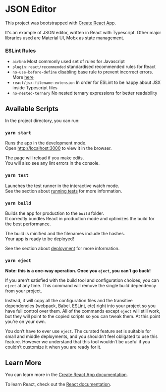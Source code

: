 # JSON Editor

This project was bootstrapped with [Create React App](https://github.com/facebook/create-react-app).

It's an example of JSON editor, written in React with Typescript.
Other major libraries used are Material UI, Mobx as state management.

### ESLint Rules

* `airbnb` Most commonly used set of rules for Javascript
* `plugin:react/recommended` standardised recommended rules for React
* `no-use-before-define` disabling base rule to prevent incorrect errors. More [here](https://github.com/typescript-eslint/typescript-eslint/blob/master/packages/eslint-plugin/docs/rules/no-use-before-define.md)
* `react/jsx-filename-extension` In order for ESLint to be happy about JSX inside Typescript files
* `no-nested-ternary` No nested ternary expressions for better readability

## Available Scripts

In the project directory, you can run:

### `yarn start`

Runs the app in the development mode.\
Open [http://localhost:3000](http://localhost:3000) to view it in the browser.

The page will reload if you make edits.\
You will also see any lint errors in the console.

### `yarn test`

Launches the test runner in the interactive watch mode.\
See the section about [running tests](https://facebook.github.io/create-react-app/docs/running-tests) for more information.

### `yarn build`

Builds the app for production to the `build` folder.\
It correctly bundles React in production mode and optimizes the build for the best performance.

The build is minified and the filenames include the hashes.\
Your app is ready to be deployed!

See the section about [deployment](https://facebook.github.io/create-react-app/docs/deployment) for more information.

### `yarn eject`

**Note: this is a one-way operation. Once you `eject`, you can’t go back!**

If you aren’t satisfied with the build tool and configuration choices, you can `eject` at any time. This command will remove the single build dependency from your project.

Instead, it will copy all the configuration files and the transitive dependencies (webpack, Babel, ESLint, etc) right into your project so you have full control over them. All of the commands except `eject` will still work, but they will point to the copied scripts so you can tweak them. At this point you’re on your own.

You don’t have to ever use `eject`. The curated feature set is suitable for small and middle deployments, and you shouldn’t feel obligated to use this feature. However we understand that this tool wouldn’t be useful if you couldn’t customize it when you are ready for it.

## Learn More

You can learn more in the [Create React App documentation](https://facebook.github.io/create-react-app/docs/getting-started).

To learn React, check out the [React documentation](https://reactjs.org/).

